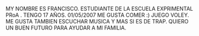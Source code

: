 MY NOMBRE ES FRANCISCO.
ESTUDIANTE DE LA ESCUELA EXPRIMENTAL PRoA .
TENGO 17 AÑOS.
01/05/2007
ME GUSTA COMER :)
JUEGO VOLEY. 
ME GUSTA TAMBIEN ESCUCHAR MUSICA Y MAS SI ES DE TRAP.
QUIERO UN BUEN FUTURO PARA AYUDAR A MI FAMILIA.
